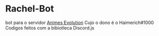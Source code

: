 # Rachel-Bot
 bot para o servidor [Animes Evolution](https://discord.gg/C4eNHAqWRn) Cujo o dono é o Haimerich#1000 Codigos feitos com a bibiotleca Discord.js 
